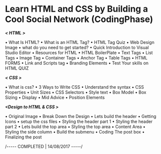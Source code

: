 
# Learn HTML and CSS by Building a Cool Social Network (CodingPhase)




***< HTML >***   

• What Is HTML?
• What is an HTML Tag?
• HTML Tag Quiz
• Web Design Image
• what do you need to get started?
• Quick Introduction to Visual Studio Editor
• Resources for HTML
• HTML BoilerPlate
• Text Tags
• List Tags
• Image Tag
• Container Tags
• Anchor Tag
• Table Tags
• HTML FORMS
• Link and Scripts tag
• Branding Elements
• Test Your skills on HTML QUIZ

***< CSS >***

• What is css?
• 3 Ways to Write CSS
• Understand the syntax
• CSS Properties
• Unit Sizes
• CSS Selectors
• Style text
• Box Model
• Box Sizing
• Display
• Mid Advice
• Position Elements

***<Design to HTML & CSS >***

• Original Image
• Break Down the Design
• Lets build the header
• Getting Icons
• setup the css files
• Styling the header part 1
• Styling the header part 2
• Lets build the top area
• Styling the top area
• Content Area
• Styling the side column
• Build the submenu
• Coding The post box
• Finalizing the post

/----- COMPLETED | 14/08/2017 -----/
